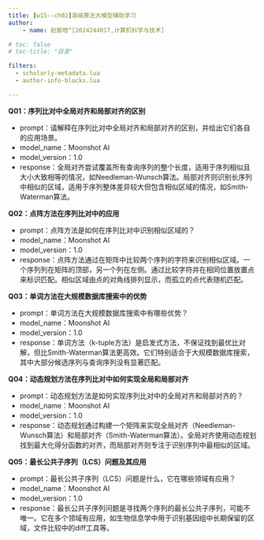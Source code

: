 ```yaml
---
title: [w15--ch02]高级算法大模型辅助学习
author:
    - name: 赵宸晗^[2024244017,计算机科学与技术]

# toc: false
# toc-title: "目录"

filters:
  - scholarly-metadata.lua
  - author-info-blocks.lua

---
```


**Q01：序列比对中全局对齐和局部对齐的区别**
- prompt：请解释在序列比对中全局对齐和局部对齐的区别，并给出它们各自的应用场景。
- model_name：Moonshot AI
- model_version：1.0
- response：全局对齐尝试覆盖所有查询序列的整个长度，适用于序列相似且大小大致相等的情况，如Needleman-Wunsch算法。局部对齐则识别长序列中相似的区域，适用于序列整体差异较大但包含相似区域的情况，如Smith-Waterman算法。

**Q02：点阵方法在序列比对中的应用**
- prompt：点阵方法是如何在序列比对中识别相似区域的？
- model_name：Moonshot AI
- model_version：1.0
- response：点阵方法通过在矩阵中比较两个序列的字符来识别相似区域。一个序列列在矩阵的顶部，另一个列在左侧。通过比较字符并在相同位置放置点来标识匹配。相似区域由点的对角线排列显示，而孤立的点代表随机匹配。

**Q03：单词方法在大规模数据库搜索中的优势**
- prompt：单词方法在大规模数据库搜索中有哪些优势？
- model_name：Moonshot AI
- model_version：1.0
- response：单词方法（k-tuple方法）是启发式方法，不保证找到最优比对解，但比Smith-Waterman算法更高效。它们特别适合于大规模数据库搜索，其中大部分候选序列与查询序列没有显著匹配。

**Q04：动态规划方法在序列比对中如何实现全局和局部对齐**
- prompt：动态规划方法是如何实现序列比对中的全局对齐和局部对齐的？
- model_name：Moonshot AI
- model_version：1.0
- response：动态规划通过构建一个矩阵来实现全局对齐（Needleman-Wunsch算法）和局部对齐（Smith-Waterman算法）。全局对齐使用动态规划找到最大化得分函数的对齐，而局部对齐则专注于识别序列中最相似的区域。

**Q05：最长公共子序列（LCS）问题及其应用**
- prompt：最长公共子序列（LCS）问题是什么，它在哪些领域有应用？
- model_name：Moonshot AI
- model_version：1.0
- response：最长公共子序列问题是寻找两个序列的最长公共子序列，可能不唯一。它在多个领域有应用，如生物信息学中用于识别基因组中长期保留的区域，文件比较中的diff工具等。